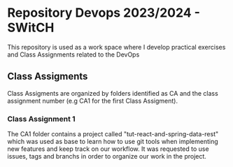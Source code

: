 # Repository Devops 2023/2024 - SWitCH

This repository is used as a work space where I develop practical exercises and  Class Assignments related to the DevOps  

## Class Assigments
Class Assigments are organized by folders identified as CA and the class assignment number (e.g CA1 for the first Class Assigment).

### Class Assignment 1
The CA1 folder contains a project called "tut-react-and-spring-data-rest" which was used as base to learn how to use git tools when implementing new features and keep track on our workflow. It was requested to use issues, tags and branchs in order to organize our work in the project. 
